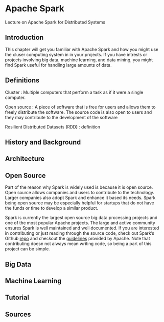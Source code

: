 # Apache Spark
Lecture on Apache Spark for Distributed Systems
## Introduction
This chapter will get you familiar with Apache Spark and how you might use the cluser computing system in in your projects. If you have intrests or projects involving big data, machine learning, and data mining, you might find Spark useful for handling large amounts of data. 
## Definitions 
Cluster
: Multiple computers that perform a task as if it were a single computer.

Open source
: A piece of software that is free for users and allows them to freely distribute the software. The source code is also open to users and they may contribute to the development of the software

Resilient Distributed Datasets (RDD)
: definition
## History and Background
## Architecture
## Open Source
Part of the reason why Spark is widely used is because it is open source. Open source allows companies and users to contribute to the technology. Larger companies also adopt Spark and enhance it based its needs. Spark being open source may be especially helpful for startups that do not have the funds or time to develop a similar product. 

Spark is currently the largest open source big data processing projects and one of the most popular Apache projects. The large and active community ensures Spark is well maintained and well documented. If you are interested in contributing or just reading through the source code, check out Spark’s Github [repo](https://github.com/apache/spark) and checkout the [guidelines](https://spark.apache.org/contributing.html) provided by Apache. Note that contributing doesn not always mean writing code, so being a part of this project can be simple.  

## Big Data
## Machine Learning 
## Tutorial 
## Sources

